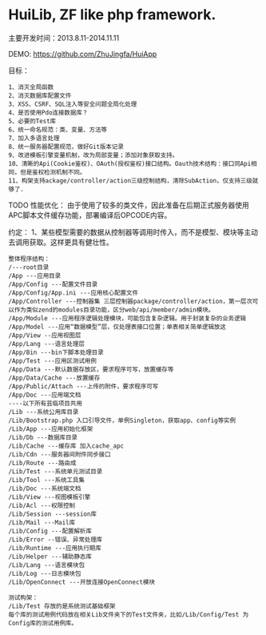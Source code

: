 HuiLib, ZF like php framework. 
===================

主要开发时间：2013.8.11-2014.11.11 

DEMO: https://github.com/ZhuJingfa/HuiApp

目标：

    1、消灭全局函数 
    2、消灭数据库配置文件 
    3、XSS、CSRF、SQL注入等安全问题全局化处理 
    4、是否使用Pdo连接数据库？
    5、必要的Test库 
    6、统一命名规范：类、变量、方法等 
    7、加入多语言处理 
    8、统一服务器配置规范，做好Git版本记录
    9、改进模板引擎变量机制，改为局部变量；添加对象获取支持。
    10、清晰的Api(Cookie鉴权)、OAuth(授权鉴权)接口结构。Oauth技术结构：接口同Api相同，但是鉴权检测机制不同。
    11、构架支持ackage/controller/action三级控制结构，清除SubAction，仅支持三级就够了.

TODO 性能优化：
由于使用了较多的类文件，因此准备在后期正式服务器使用APC脚本文件缓存功能，部署编译后OPCODE内容。

约定：
1、某些模型需要的数据从控制器等调用时传入，而不是模型、模块等主动去调用获取。这样更具有健壮性。
 

    整体程序结构：
    /---root目录
    /App ---应用目录
    /App/Config ---配置文件目录
    /App/Config/App.ini ---应用核心配置文件
    /App/Controller ---控制器集 三层控制器package/controller/action，第一层次可以作为类似zend的modules目录功能，区分web/api/member/admin模块。
    /App/Module ---应用程序逻辑处理模块，可能包含复杂逻辑。用于封装复杂的业务逻辑
    /App/Model ---应用“数据模型”层，仅处理表接口位置；单表相关简单逻辑放这
    /App/View --应用视图层
    /App/Lang ---语言处理层
    /App/Bin ---bin下脚本处理目录
    /App/Test ---应用区测试用例
    /App/Data ---默认数据存放区，要求程序可写，放置缓存等
    /App/Data/Cache ---放置缓存
    /App/Public/Attach ---上传的附件，要求程序可写
    /App/Doc ---应用端文档
    ----以下所有芸临项目共用
    /Lib ---系统公用库目录
    /Lib/Bootstrap.php 入口引导文件，单例Singleton，获取app、config等实例
    /Lib/App ---应用初始化框架
    /Lib/Db ---数据库目录
    /Lib/Cache ---缓存库 加入cache_apc
    /Lib/Cdn ---服务器间附件同步接口
    /Lib/Route ---路由成
    /Lib/Test ---系统单元测试目录
    /Lib/Tool ---系统工具集
    /Lib/Doc ---系统端文档
    /Lib/View ---视图模板引擎
    /Lib/Acl ---权限控制
    /Lib/Session ---session库
    /Lib/Mail ---Mail库
    /Lib/Config ---配置解析库
    /Lib/Error --错误、异常处理库
    /Lib/Runtime ---应用执行期库
    /Lib/Helper ---辅助静态库
    /Lib/Lang ---语言模块包
    /Lib/Log ---日志模块包
    /Lib/OpenConnect ---开放连接OpenConnect模块
    
    测试构架：
    /Lib/Test 存放的是系统测试基础框架
    每个库的测试用例代码放在相关Lib文件夹下的Test文件夹，比如/Lib/Config/Test 为Config库的测试用例库。
